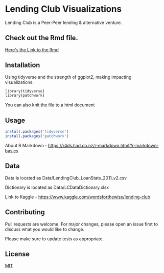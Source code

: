 # Lending Club Visualizations

Lending Club is a Peer-Peer lending & alternative venture. 

## Check out the Rmd file.

[Here's the Link to the Rmd](https://github.com/abhishekmanglaa/lc-data-visualization/blob/main/lc-visualization.md)

## Installation

Using tidyverse and the strength of ggplot2, making impacting visualizations.

```bash
library(tidyverse)
library(patchwork)
```
You can also knit the file to a html document

## Usage

```r
install.packages('tidyverse')
install.packages('patchwork')
```

About R Markdown - https://r4ds.had.co.nz/r-markdown.html#r-markdown-basics

## Data

Data is located as Data/LendingClub_LoanStats_2011_v2.csv

Dictionary is located as Data/LCDataDictionary.xlsx

Link to Kaggle - https://www.kaggle.com/wordsforthewise/lending-club

## Contributing
Pull requests are welcome. For major changes, please open an issue first to discuss what you would like to change.

Please make sure to update tests as appropriate.

## License
[MIT](https://choosealicense.com/licenses/mit/)
